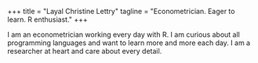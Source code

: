 +++
title = "Layal Christine Lettry"
tagline = "Econometrician. Eager to learn. R enthusiast."
+++

I am an econometrician working every day with R. I am curious about all programming languages and want to learn more and more each day. I am a researcher at heart and care about every detail. 
